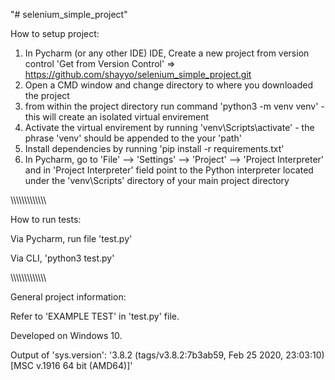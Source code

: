 "# selenium_simple_project" 


How to setup project:
1. In Pycharm (or any other IDE) IDE, Create a new project from version control 'Get from Version Control' => https://github.com/shayyo/selenium_simple_project.git
2. Open a CMD window and change directory to where you downloaded the project
3. from within the project directory run command 'python3 -m venv venv' - this will create an isolated virtual envirement
4. Activate the virtual envirement by running 'venv\Scripts\activate' - the phrase 'venv' should be appended to the your 'path' 
5. Install dependencies by running 'pip install -r requirements.txt'
6. In Pycharm, go to 'File' --> 'Settings' --> 'Project' --> 'Project Interpreter' and in 'Project Interpreter' field point to the Python interpreter located under the 'venv\Scripts' directory of your main project directory


\\\\\\\\\\\\\\\\\\\\\\\\\

How to run tests:

Via Pycharm, run file 'test.py'

Via CLI, 'python3 test.py' 


\\\\\\\\\\\\\\\\\\\\\\\\\\

General project information:

Refer to 'EXAMPLE TEST' in 'test.py' file.

Developed on Windows 10.

Output of 'sys.version':
'3.8.2 (tags/v3.8.2:7b3ab59, Feb 25 2020, 23:03:10) [MSC v.1916 64 bit (AMD64)]'
